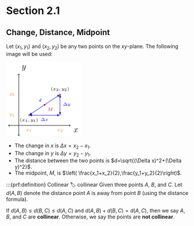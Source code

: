 # Section 2.1

## Change, Distance, Midpoint
Let $(x_1,y_1)$ and $(x_2,y_2)$ be any two points on the $xy$-plane. The following image will be used:

[![Graph!](images/graph.png)](images/graph.png)

* The change in $x$ is $\Delta x = x_2 - x_1$.
* The change in $y$ is $\Delta y = y_2 - y_1$.
* The distance between the two points is $d=\sqrt{(\Delta x)^2+(\Delta y)^2}$.
* The midpoint, $M$, is $\left( \frac{x_1+x_2}{2},\frac{y_1+y_2}{2}\right)$.

:::{prf:definition} Collinear
:label: collinear
Given three points $A$, $B$, and $C$. Let $d(A,B)$ denote the distance point $A$ is away from point $B$ (using the distance formula).

If $d(A,B)\le d(B,C) \le d(A,C)$ and $d(A,B)+d(B,C) = d(A,C)$, then we say $A$, $B$, and $C$ are **collinear**. Otherwise, we say the points are **not collinear**.